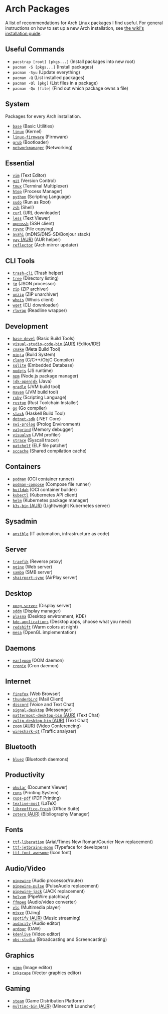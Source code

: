 # Arch Packages

A list of recommendations for Arch Linux packages I find useful. For general instructions on how to set up a new Arch installation, see [the wiki's installation guide](https://wiki.archlinux.org/title/installation_guide).

## Useful Commands

- `pacstrap [root] [pkgs...]` (Install packages into new root)
- `pacman -S [pkgs...]` (Install packages)
- `pacman -Syu` (Update everything)
- `pacman -Q` (List installed packages)
- `pacman -Ql [pkg]` (List files in a package)
- `pacman -Qo [file]` (Find out which package owns a file)

## System

Packages for every Arch installation.

- [`base`](https://archlinux.org/packages/core/any/base/) (Basic Utilities)
- [`linux`](https://archlinux.org/packages/core/x86_64/linux/) (Kernel)
- [`linux-firmware`](https://archlinux.org/packages/core/any/linux-firmware/) (Firmware)
- [`grub`](https://archlinux.org/packages/core/x86_64/grub/) (Bootloader)
- [`networkmanager`](https://archlinux.org/packages/extra/x86_64/networkmanager/) (Networking)

## Essential

- [`vim`](https://archlinux.org/packages/extra/x86_64/vim/) (Text Editor)
- [`git`](https://archlinux.org/packages/extra/x86_64/git/) (Version Control)
- [`tmux`](https://archlinux.org/packages/community/x86_64/tmux/) (Terminal Multiplexer)
- [`htop`](https://archlinux.org/packages/extra/x86_64/htop/) (Process Manager)
- [`python`](https://archlinux.org/packages/core/x86_64/python/) (Scripting Language)
- [`sudo`](https://archlinux.org/packages/core/x86_64/sudo/) (Run as Root)
- [`zsh`](https://archlinux.org/packages/extra/x86_64/zsh/) (Shell)
- [`curl`](https://archlinux.org/packages/core/x86_64/curl/) (URL downloader)
- [`less`](https://archlinux.org/packages/core/x86_64/less/) (Text Viewer)
- [`openssh`](https://archlinux.org/packages/core/x86_64/openssh/) (SSH client)
- [`rsync`](https://archlinux.org/packages/extra/x86_64/rsync/) (File copying)
- [`avahi`](https://archlinux.org/packages/extra/x86_64/avahi/) (mDNS/DNS-SD/Bonjour stack)
- [`yay` (AUR)](https://aur.archlinux.org/packages/yay) (AUR helper)
- [`reflector`](https://archlinux.org/packages/community/any/reflector/) (Arch mirror updater)

## CLI Tools

- [`trash-cli`](https://archlinux.org/packages/community/any/trash-cli/) (Trash helper)
- [`tree`](https://archlinux.org/packages/extra/x86_64/tree/) (Directory listing)
- [`jq`](https://archlinux.org/packages/community/x86_64/jq/) (JSON processor)
- [`zip`](https://archlinux.org/packages/extra/x86_64/zip/) (ZIP archiver)
- [`unzip`](https://archlinux.org/packages/extra/x86_64/unzip/) (ZIP unarchiver)
- [`whois`](https://archlinux.org/packages/extra/x86_64/whois/) (Whois client)
- [`wget`](https://archlinux.org/packages/extra/x86_64/wget/) (CLI downloader)
- [`rlwrap`](https://archlinux.org/packages/community/x86_64/rlwrap/) (Readline wrapper)

## Development

- [`base-devel`](https://archlinux.org/groups/x86_64/base-devel/) (Basic Build Tools)
- [`visual-studio-code-bin` (AUR)](https://aur.archlinux.org/packages/visual-studio-code-bin) (Editor/IDE)
- [`cmake`](https://archlinux.org/packages/extra/x86_64/cmake/) (Meta Build Tool)
- [`ninja`](https://archlinux.org/packages/community/x86_64/ninja/) (Build System)
- [`clang`](https://archlinux.org/packages/extra/x86_64/clang/) (C/C++/ObjC Compiler)
- [`sqlite`](https://archlinux.org/packages/core/x86_64/sqlite/) (Embedded Database)
- [`nodejs`](https://archlinux.org/packages/community/x86_64/nodejs/) (JS runtime)
- [`npm`](https://archlinux.org/packages/community/any/npm/) (Node.js package manager)
- [`jdk-openjdk`](https://archlinux.org/packages/extra/x86_64/jdk-openjdk/) (Java)
- [`gradle`](https://archlinux.org/packages/community/any/gradle/) (JVM build tool)
- [`maven`](https://archlinux.org/packages/community/any/maven/) (JVM build tool)
- [`ruby`](https://archlinux.org/packages/extra/x86_64/ruby/) (Scripting Language)
- [`rustup`](https://archlinux.org/packages/community/x86_64/rustup/) (Rust Toolchain Installer)
- [`go`](https://archlinux.org/packages/community/x86_64/go/) (Go compiler)
- [`stack`](https://archlinux.org/packages/community/x86_64/stack/) (Haskell Build Tool)
- [`dotnet-sdk`](https://archlinux.org/packages/community/x86_64/dotnet-sdk/) (.NET Core)
- [`swi-prolog`](https://archlinux.org/packages/community/x86_64/swi-prolog/) (Prolog Environment)
- [`valgrind`](https://archlinux.org/packages/extra/x86_64/valgrind/) (Memory debugger)
- [`visualvm`](https://archlinux.org/packages/extra/x86_64/visualvm/) (JVM profiler)
- [`strace`](https://archlinux.org/packages/extra/x86_64/strace/) (Syscall tracer)
- [`patchelf`](https://archlinux.org/packages/community/x86_64/patchelf/) (ELF file patcher)
- [`sccache`](https://archlinux.org/packages/community/x86_64/sccache/) (Shared compilation cache)

## Containers

- [`podman`](https://archlinux.org/packages/community/x86_64/podman/) (OCI container runner)
- [`podman-compose`](https://archlinux.org/packages/community/any/podman-compose/) (Compose file runner)
- [`buildah`](https://archlinux.org/packages/community/x86_64/buildah/) (OCI container builder)
- [`kubectl`](https://archlinux.org/packages/community/x86_64/kubectl/) (Kubernetes API client)
- [`helm`](https://archlinux.org/packages/community/x86_64/helm/) (Kubernetes package manager)
- [`k3s-bin` (AUR)](https://aur.archlinux.org/packages/k3s-bin) (Lightweight Kubernetes server)

## Sysadmin

- [`ansible`](https://archlinux.org/packages/community/any/ansible/) (IT automation, infrastructure as code)

## Server

- [`traefik`](https://archlinux.org/packages/community/x86_64/traefik/) (Reverse proxy)
- [`nginx`](https://archlinux.org/packages/extra/x86_64/nginx/) (Web server)
- [`samba`](https://archlinux.org/packages/extra/x86_64/samba/) (SMB server)
- [`shairport-sync`](https://archlinux.org/packages/community/x86_64/shairport-sync/) (AirPlay server)

## Desktop

- [`xorg-server`](https://archlinux.org/packages/extra/x86_64/xorg-server/) (Display server)
- [`sddm`](https://archlinux.org/packages/extra/x86_64/sddm/) (Display manager)
- [`plasma`](https://archlinux.org/groups/x86_64/plasma/) (Desktop environment, KDE)
- [`kde-applications`](https://archlinux.org/groups/x86_64/kde-applications/) (Desktop apps, choose what you need)
- [`redshift`](https://archlinux.org/packages/community/x86_64/redshift/) (Warm colors at night)
- [`mesa`](https://archlinux.org/packages/extra/x86_64/mesa/) (OpenGL implementation)

## Daemons

- [`earlyoom`](https://archlinux.org/packages/community/x86_64/earlyoom/) (OOM daemon)
- [`cronie`](https://archlinux.org/packages/core/x86_64/cronie/) (Cron daemon)

## Internet

- [`firefox`](https://archlinux.org/packages/extra/x86_64/firefox/) (Web Browser)
- [`thunderbird`](https://archlinux.org/packages/extra/x86_64/thunderbird/) (Mail Client)
- [`discord`](https://archlinux.org/packages/community/x86_64/discord/) (Voice and Text Chat)
- [`signal-desktop`](https://archlinux.org/packages/community/x86_64/signal-desktop/) (Messenger)
- [`mattermost-desktop-bin` (AUR)](https://aur.archlinux.org/packages/mattermost-desktop-bin) (Text Chat)
- [`zulip-desktop-bin` (AUR)](https://aur.archlinux.org/packages/zulip-desktop-bin) (Text Chat)
- [`zoom` (AUR)](https://aur.archlinux.org/packages/zoom) (Video Conferencing)
- [`wireshark-qt`](https://archlinux.org/packages/community/x86_64/wireshark-qt/) (Traffic analyzer)

## Bluetooth

- [`bluez`](https://archlinux.org/packages/extra/x86_64/bluez/) (Bluetooth daemons)

## Productivity

- [`okular`](https://archlinux.org/packages/extra/x86_64/okular/) (Document Viewer)
- [`cups`](https://archlinux.org/packages/extra/x86_64/cups/) (Printing System)
- [`cups-pdf`](https://archlinux.org/packages/extra/x86_64/cups-pdf/) (PDF Printing)
- [`texlive-most`](https://archlinux.org/groups/x86_64/texlive-most/) (LaTeX)
- [`libreoffice-fresh`](https://archlinux.org/packages/extra/x86_64/libreoffice-fresh/) (Office Suite)
- [`zotero` (AUR)](https://aur.archlinux.org/packages/zotero) (Bibliography Manager)

## Fonts

- [`ttf-liberation`](https://archlinux.org/packages/community/any/ttf-liberation/) (Arial/Times New Roman/Courier New replacement)
- [`ttf-jetbrains-mono`](https://archlinux.org/packages/community/any/ttf-jetbrains-mono/) (Typeface for developers)
- [`ttf-font-awesome`](https://archlinux.org/packages/community/any/ttf-font-awesome/) (Icon font)

## Audio/Video

- [`pipewire`](https://archlinux.org/packages/extra/x86_64/pipewire/) (Audio processor/router)
- [`pipewire-pulse`](https://archlinux.org/packages/extra/x86_64/pipewire-pulse/) (PulseAudio replacement)
- [`pipewire-jack`](https://archlinux.org/packages/extra/x86_64/pipewire-jack/) (JACK replacement)
- [`helvum`](https://archlinux.org/packages/community/x86_64/helvum/) (PipeWire patchbay)
- [`ffmpeg`](https://archlinux.org/packages/extra/x86_64/ffmpeg/) (Audio/video converter)
- [`vlc`](https://archlinux.org/packages/extra/x86_64/vlc/) (Multimedia player)
- [`mixxx`](https://archlinux.org/packages/community/x86_64/mixxx/) (DJing)
- [`spotify` (AUR)](https://aur.archlinux.org/packages/spotify) (Music streaming)
- [`audacity`](https://archlinux.org/packages/community/x86_64/audacity/) (Audio editor)
- [`ardour`](https://archlinux.org/packages/community/x86_64/ardour/) (DAW)
- [`kdenlive`](https://archlinux.org/packages/extra/x86_64/kdenlive/) (Video editor)
- [`obs-studio`](https://archlinux.org/packages/community/x86_64/obs-studio/) (Broadcasting and Screencasting)

## Graphics

- [`gimp`](https://archlinux.org/packages/extra/x86_64/gimp/) (Image editor)
- [`inkscape`](https://archlinux.org/packages/extra/x86_64/inkscape/) (Vector graphics editor)

## Gaming

- [`steam`](https://archlinux.org/packages/multilib/x86_64/steam/) (Game Distribution Platform)
- [`multimc-bin` (AUR)](https://aur.archlinux.org/packages/multimc-bin) (Minecraft Launcher)
